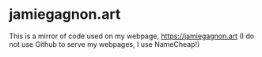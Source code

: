 # jamiegagnon.art
This is a mirror of code used on my webpage, https://jamiegagnon.art 
(I do not use Github to serve my webpages, I use NameCheap!)
